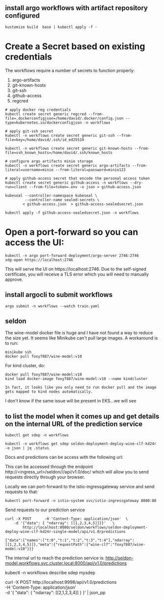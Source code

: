 ## install argo workflows with artifact repository configured
```kustomize build  base | kubectl apply -f -```

# Create a Secret based on existing credentials
The workflows require a number of secrets to function properly:
1. argo-artifacts
2. git-known-hosts
3. git-ssh
4. github-access
5. regcred

```
# apply docker reg credentials
kubectl create secret generic regcred --from-file=.dockerconfigjson=/home/david/.docker/config.json --type=kubernetes.io/dockerconfigjson -n workflows

# apply git-ssh secret
kubectl -n workflows create secret generic git-ssh --from-file=key=/home/david/.ssh/id_ed25519

kubectl -n workflows create secret generic git-known-hosts --from-file=ssh_known_hosts=/home/david/.ssh/known_hosts

# configure argo artifacts minio storage
kubectl -n workflows create secret generic argo-artifacts --from-literal=username=minio --from-literal=password=minio123

# apply github-access secret that encode the personal access token
kubectl create secret generic github-access -n workflows --dry-run=client --from-file=token=.env -o json > github-access.json

kubeseal --controller-namespace kubeseal \
         --controller-name sealed-secrets \
        < github-access.json  > github-access-sealedsecret.json

kubectl apply -f github-access-sealedsecret.json -n workflows
```


# Open a port-forward so you can access the UI:
```
kubectl -n argo port-forward deployment/argo-server 2746:2746
xdg-open https://localhost:2746
```

This will serve the UI on https://localhost:2746. Due to the self-signed certificate, you will receive a TLS error which you will need to manually approve.

## install argocli to submit workflows
```
argo submit -n workflows --watch train.yaml
```


## seldon
The wine-model docker file is huge and I have not found a way to reduce the size yet. It seems like Minikube can't pull large images. A workaround is to run:
```
minikube ssh
docker pull foxy7887/wine-model:v10
```

For kind cluster, do:
```
docker pull foxy7887/wine-model:v10
kind load docker-image foxy7887/wine-model:v10 --name kindcluster 

In fact, it looks like you only need to run docker pull and the image gets mapped to kind nodes automatically.
```

I don't know if the same issue will be present in EKS...we will see

## to list the model when it comes up and get details on the internal URL of the prediction service
```
kubectl get sdep -n workflows

kubectl -n workflows get sdep seldon-deployment-deploy-wine-clf-kd24r -o json | jq .status
```

Docs and predictions can be access with the following url:

This can be accessed through the endpoint http://<ingress_url>/seldon/<namespace>/<model-name>/api/v1.0/doc/ which will allow you to send requests directly through your browser.

Locally we can port-forward to the istio-ingressgateway service and send requests to that:
```
kubectl port-forward -n istio-system svc/istio-ingressgateway 8080:80
```
Send requests to our prediction service
```
curl -X POST      -H 'Content-Type: application/json'  \
    -d '{"data": { "ndarray": [[1,2,3,4,5]]}}'   \
        http://localhost:8080/seldon/workflows/seldon-deployment-deploy-wine-clf-kd24r-single-model/api/v1.0/predictions
        
{"data":{"names":["t:0","t:1","t:2","t:3","t:4"],"ndarray":[[1,2,3,4,5]]},"meta":{"requestPath":{"wine-clf":"foxy7887/wine-model:v10"}}}
```

The internal url to reach the prediction service is:
http://seldon-model.workflows.svc.cluster.local:8000/api/v1.0/predictions

kubectl -n workflows describe sdep mysdep


curl  -X POST http://localhost:9998/api/v1.0/predictions \
-H 'Content-Type: application/json' \
-d  '{ "data": { "ndarray": [[2,1,2,3,4]] } }' | json_pp